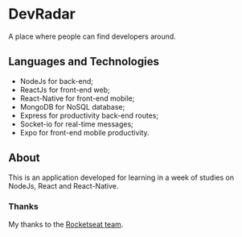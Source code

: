 # DevRadar
A place where people can find developers around.

## Languages and Technologies
- NodeJs for back-end;
- ReactJs for front-end web;
- React-Native for front-end mobile;
- MongoDB for NoSQL database;
- Express for productivity back-end routes;
- Socket-io for real-time messages;
- Expo for front-end mobile productivity.

## About
This is an application developed for learning in a week of studies on NodeJs, React and React-Native. 

### Thanks
My thanks to the [Rocketseat team](https://github.com/Rocketseat).